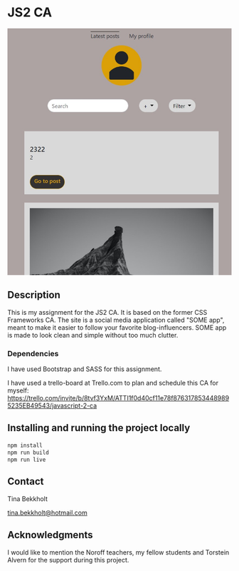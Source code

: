 # JS2 CA

![image](/images/js2ca.jpg)

## Description

This is my assignment for the JS2 CA. It is based on the former CSS Frameworks CA. The site is a social media application called "SOME app", meant to make it easier to follow your favorite blog-influencers. SOME app is made to look clean and simple without too much clutter.

### Dependencies

I have used Bootstrap and SASS for this assignment.

I have used a trello-board at Trello.com to plan and schedule this CA for myself:
https://trello.com/invite/b/8tvf3YxM/ATTI1f0d40cf11e78f8763178534489895235EB49543/javascript-2-ca

## Installing and running the project locally

```
npm install
npm run build
npm run live
```

## Contact

Tina Bekkholt

tina.bekkholt@hotmail.com

## Acknowledgments

I would like to mention the Noroff teachers, my fellow students and Torstein Alvern for the support during this project.
